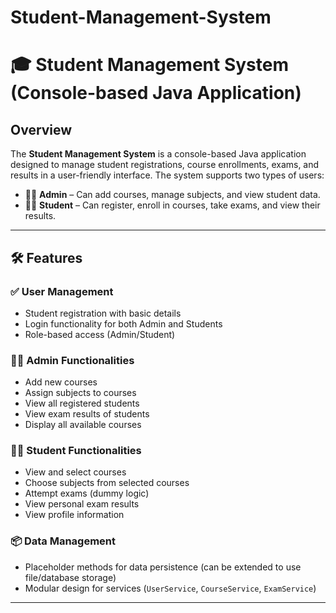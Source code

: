 # Student-Management-System
# 🎓 Student Management System (Console-based Java Application)

## Overview

The **Student Management System** is a console-based Java application designed to manage student registrations, course enrollments, exams, and results in a user-friendly interface. The system supports two types of users:

- 👩‍💼 **Admin** – Can add courses, manage subjects, and view student data.
- 👨‍🎓 **Student** – Can register, enroll in courses, take exams, and view their results.

---

## 🛠️ Features

### ✅ User Management
- Student registration with basic details
- Login functionality for both Admin and Students
- Role-based access (Admin/Student)

### 🧑‍💻 Admin Functionalities
- Add new courses
- Assign subjects to courses
- View all registered students
- View exam results of students
- Display all available courses

### 🧑‍🎓 Student Functionalities
- View and select courses
- Choose subjects from selected courses
- Attempt exams (dummy logic)
- View personal exam results
- View profile information

### 📦 Data Management
- Placeholder methods for data persistence (can be extended to use file/database storage)
- Modular design for services (`UserService`, `CourseService`, `ExamService`)

---


